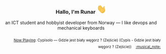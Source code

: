 <h3 align="center">Hallo, I'm Runar <img src="./assets/wave.gif" width="30px" height="30px"></h3>

<div align="center">an ICT student and hobbyist developer from Norway — I like devops and mechanical keyboards</div>

<br/>
<div align="right"><sub>
  <a href="https://www.last.fm/user/runarsf">Now Playing</a>: Cypisolo &mdash; Gdzie jest biały węgorz ? (Zejście) (Cypis - Gdzie jest biały węgorz ? (Zejście)) &nbsp;&nbsp; <a href="https:&#x2F;&#x2F;www.last.fm&#x2F;music&#x2F;Cypisolo&#x2F;_&#x2F;Gdzie+jest+bia%C5%82y+w%C4%99gorz+%3F+(Zej%C5%9Bcie)">:musical_note:</a>
</sub></div>

